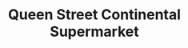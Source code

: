 ---
title: "Queen Street Continental Supermarket"
url: /colchester/queen-street-continental-supermarket/
shop: supermarket
---